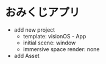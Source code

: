 # おみくじアプリ


+ add new project
  + template: visionOS - App
  + initial scene: window
  + immersive space render: none
+ add Asset